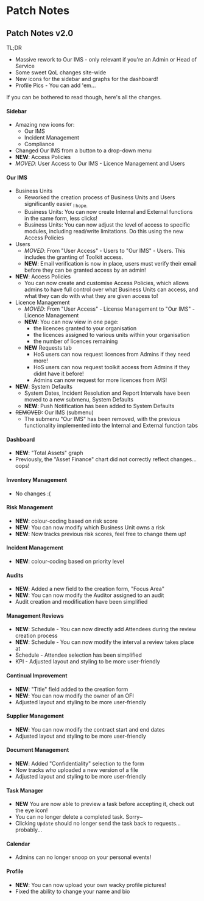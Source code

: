 # Patch Notes

## Patch Notes v2.0

TL;DR
- Massive rework to Our IMS - only relevant if you're an Admin or Head of Service
- Some sweet QoL changes site-wide
- New icons for the sidebar and graphs for the dashboard!
- Profile Pics - You can add 'em...


If you can be bothered to read though, here's all the changes.

#### Sidebar
- Amazing new icons for:
	- Our IMS
	- Incident Management
	- Compliance
- Changed Our IMS from a button to a drop-down menu
- **NEW**: Access Policies
- *MOVED*: User Access to Our IMS - Licence Management and Users

#### Our IMS
- Business Units
	- Reworked the creation process of Business Units and Users significantly easier <sub>I hope.</sub>
	- Business Units: You can now create Internal and External functions in the same form, less clicks!
	- Business Units: You can now adjust the level of access to specific modules, including read/write limitations. Do this using the new Access Policies
- Users
	- *MOVED*: From "User Access" - Users to "Our IMS" - Users. This includes the granting of Toolkit access.
	- **NEW**: Email verification is now in place, users must verify their email before they can be granted access by an admin!
- **NEW**: Access Policies
	- You can now create and customise Access Policies, which allows admins to have full control over what Business Units can access, and what they can do with what they are given access to!
- Licence Management
	- *MOVED*: From "User Access" - License Management to "Our IMS" - Licence Management
	- **NEW**: You can now view in one page:
		- the licences granted to your organisation
		- the licences assigned to various units within your organisation
		- the number of licences remaining
	- **NEW** Requests tab
		- HoS users can now request licences from Admins if they need more!
		- HoS users can now request toolkit access from Admins if they didnt have it before!
		- Admins can now request for more licences from iMS!
- **NEW**: System Defaults
	- System Dates, Incident Resolution and Report Intervals have been moved to a new submenu, System Defaults
	- **NEW**: Push Notification has been added to System Defaults
- ~~REMOVED~~: Our IMS (submenu)
	- The submenu "Our IMS" has been removed, with the previous functionality implemented into the Internal and External function tabs

#### Dashboard
- **NEW**: "Total Assets" graph
- Previously, the "Asset Finance" chart did not correctly reflect changes... oops!

#### Inventory Management
- No changes :(

#### Risk Management
- **NEW**: colour-coding based on risk score
- **NEW**: You can now modify which Business Unit owns a risk
- **NEW**: Now tracks previous risk scores, feel free to change them up!

#### Incident Management
- **NEW**: colour-coding based on priority level

#### Audits
- **NEW**: Added a new field to the creation form, "Focus Area"
- **NEW**: You can now modify the Auditor assigned to an audit
- Audit creation and modification have been simplified

#### Management Reviews
- **NEW**: Schedule - You can now directly add Attendees during the review creation process
- **NEW**: Schedule - You can now modify the interval a review takes place at
- Schedule - Attendee selection has been simplified
- KPI - Adjusted layout and styling to be more user-friendly

#### Continual Improvement
- **NEW**: "Title" field added to the creation form
- **NEW**: You can now modify the owner of an OFI
- Adjusted layout and styling to be more user-friendly

#### Supplier Management
- **NEW**: You can now modify the contract start and end dates
- Adjusted layout and styling to be more user-friendly

#### Document Management
- **NEW**: Added "Confidentiality" selection to the form
- Now tracks *who* uploaded a new version of a file
- Adjusted layout and styling to be more user-friendly

#### Task Manager
- **NEW** You are now able to preview a task before accepting it, check out the eye icon!
- You can no longer delete a completed task. Sorry~
- Clicking `Update` should no longer send the task back to requests... probably...

#### Calendar
- Admins can no longer snoop on your personal events!

#### Profile
- **NEW**: You can now upload your own wacky profile pictures!
- Fixed the ability to change your name and bio